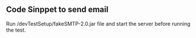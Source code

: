 ## Code Sinppet to send email
Run /devTestSetup/fakeSMTP-2.0.jar file and start the server before running the test.
